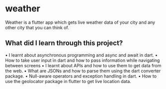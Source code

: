 # weather

Weather is a flutter app which gets live weather data of your city and any other city that you can think of.

## What did I learn through this project?

•	I learnt about asynchronous programming and async and await in dart. 
•	How to take user input in dart and how to pass information while navigating between screens
•	I learnt about APIs and how to use them to get data from the web.
•	What are JSONs and how to parse them using the dart converter package.
•	Null-aware operators and exception handling in dart.
•	How to use the geolocator package in flutter to get live location data.
